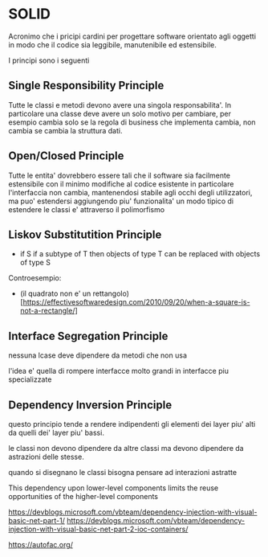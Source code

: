 ﻿# SOLID

Acronimo che i pricipi cardini per progettare software orientato agli oggetti in modo che il codice sia leggibile, manutenibile ed estensibile.

I principi sono i seguenti

## Single Responsibility Principle
Tutte le classi e metodi devono avere una singola responsabilita'. 
In particolare una classe deve avere un solo motivo per cambiare, per esempio cambia solo se la regola di business che implementa cambia, non cambia se cambia la struttura dati.

## Open/Closed Principle
Tutte le entita' dovrebbero essere tali che il software sia facilmente estensibile con il minimo modifiche al codice esistente 
in particolare l'interfaccia non cambia, mantenendosi stabile agli occhi degli utilizzatori, ma puo' estendersi aggiungendo piu' funzionalita'
un modo tipico di estendere le classi e' attraverso il polimorfismo

## Liskov Substitutition Principle
- if S if a subtype of T then objects of type T can be replaced with objects of type S

Controesempio: 
- (il quadrato non e' un rettangolo)[https://effectivesoftwaredesign.com/2010/09/20/when-a-square-is-not-a-rectangle/]

## Interface Segregation Principle

nessuna lcase deve dipendere da metodi che non usa

l'idea e' quella di rompere interfacce molto grandi in interfacce piu specializzate
## Dependency Inversion Principle

questo principio tende a rendere indipendenti gli elementi dei layer piu' alti da quelli dei' layer piu' bassi. 

le classi non devono dipendere da altre classi ma devono dipendere da astrazioni delle stesse. 

quando si disegnano le classi bisogna pensare ad interazioni astratte 

This dependency upon lower-level components limits the reuse opportunities of the higher-level components

https://devblogs.microsoft.com/vbteam/dependency-injection-with-visual-basic-net-part-1/
https://devblogs.microsoft.com/vbteam/dependency-injection-with-visual-basic-net-part-2-ioc-containers/

https://autofac.org/